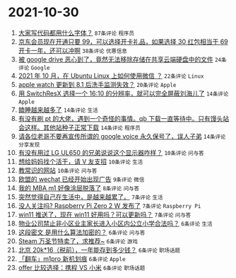 # 2021-10-30

1. [大家写代码都用什么字体？](https://www.v2ex.com/t/811677) `87条评论` `程序员`
1. [京东会员现在开通只要 99，可以选择开卡礼品，如果选择 30 红包相当于 69 开卡一年，还可以冲啊](https://www.v2ex.com/t/811702) `38条评论` `优惠信息`
1. [被 google drive 恶心到了，竟然无法移除存储在共享云端硬盘中的文件](https://www.v2ex.com/t/811703) `24条评论` `Google`
1. [2021 年 10 月，在 Ubuntu Linux 上如何使用微信 ？](https://www.v2ex.com/t/811705) `22条评论` `Linux`
1. [apple watch 更新到 8.1 后洗手监测失效？](https://www.v2ex.com/t/811669) `20条评论` `Apple`
1. [用 SwitchResX 选择一个 16:10 的分辨率，就可以完全屏蔽刘海儿了](https://www.v2ex.com/t/811724) `14条评论` `Apple`
1. [瞌睡越来越多了](https://www.v2ex.com/t/811698) `14条评论` `生活`
1. [有没有刷 pt 的大佬，遇到一个奇怪的事情。qb 下载一直等待中。只有馒头站会这样。其他站种子正常下载](https://www.v2ex.com/t/811686) `14条评论` `程序员`
1. [请各位老哥不要再宣传所谓的 google voice 永久保号了，误人子弟](https://www.v2ex.com/t/811678) `14条评论` `分享发现`
1. [有没有用过 LG UL650 的兄弟说说这个显示器咋样？](https://www.v2ex.com/t/811697) `10条评论` `问与答`
1. [想给妈妈找个活干，请 V 友支招](https://www.v2ex.com/t/811685) `10条评论` `生活`
1. [教常识的网站](https://www.v2ex.com/t/811670) `10条评论` `问与答`
1. [欧盟的 wechat 已经开始出现广告](https://www.v2ex.com/t/811722) `9条评论` `微信`
1. [我的 MBA m1 好像涂层脱落了](https://www.v2ex.com/t/811673) `8条评论` `问与答`
1. [突然觉得自己在生活中，是越来越累了。](https://www.v2ex.com/t/811728) `7条评论` `生活`
1. [没人关注吗? Raspberry Pi Zero 2 W 发布了](https://www.v2ex.com/t/811693) `7条评论` `Raspberry Pi`
1. [win11 推送了，现在 win11 好用吗？可以更新吗？](https://www.v2ex.com/t/811676) `7条评论` `问与答`
1. [物业公司禁止非小区业主家长进入小区内公立小学合法吗？](https://www.v2ex.com/t/811726) `6条评论` `生活`
1. [这段密文 是用什么算法加密的？](https://www.v2ex.com/t/811718) `6条评论` `问与答`
1. [Steam 万圣节特卖了，求推荐~](https://www.v2ex.com/t/811712) `6条评论` `游戏`
1. [北京 20k*16（税前），一年能存到多少钱？](https://www.v2ex.com/t/811709) `6条评论` `职场话题`
1. [「翻车」m1pro 新机划痕](https://www.v2ex.com/t/811708) `6条评论` `Apple`
1. [offer 比较选择：携程 VS 小米](https://www.v2ex.com/t/811700) `6条评论` `职场话题`
